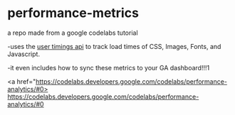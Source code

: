 # performance-metrics
a repo made from a google codelabs tutorial

-uses the <a href='https://developer.mozilla.org/en-US/docs/Web/API/User_Timing_API'>user timings api</a> to track load times of CSS, Images, Fonts, and Javascript.

-it even includes how to sync these metrics to your GA dashboard!!!1

<a href="https://codelabs.developers.google.com/codelabs/performance-analytics/#0> https://codelabs.developers.google.com/codelabs/performance-analytics/#0</a>

